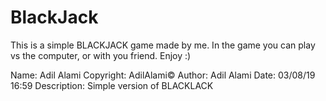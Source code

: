 # BlackJack
This is a simple BLACKJACK game made by me.
In the game you can play vs the computer, or with you friend.
Enjoy :)

Name: Adil Alami
Copyright: AdilAlami©
Author: Adil Alami
Date: 03/08/19 16:59
Description: Simple version of BLACKLACK
